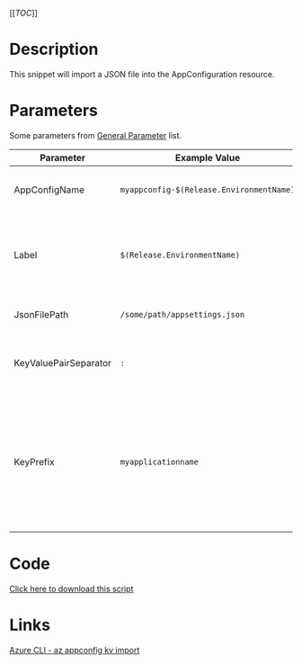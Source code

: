 [[_TOC_]]

# Description
This snippet will import a JSON file into the AppConfiguration resource.

# Parameters
Some parameters from [General Parameter](/Azure/Azure-CLI-Snippets) list.

| Parameter | Example Value | Description |
|--|--|--|
| AppConfigName | `myappconfig-$(Release.EnvironmentName)` | This is the app configuration name to use. |
| Label | `$(Release.EnvironmentName)` | This label will be applied to all imported keyvaluepairs. Can be kept empty for no label. |
| JsonFilePath | `/some/path/appsettings.json` | Path to the JSON file to be imported. |
| KeyValuePairSeparator | `:` | Delimiter for flattening the json or yaml file to key-value pairs. |
| KeyPrefix | `myapplicationname` | This prefix will be appended to the front of imported keys. With this prefix you can separate the configurations for different applications for example. |

# Code
[Click here to download this script](../../../../src/App-Configuration/Import-Json-Configuration-File.ps1)

# Links

[Azure CLI - az appconfig kv import](https://docs.microsoft.com/en-us/cli/azure/appconfig/kv?view=azure-cli-latest#az_appconfig_kv_import)
